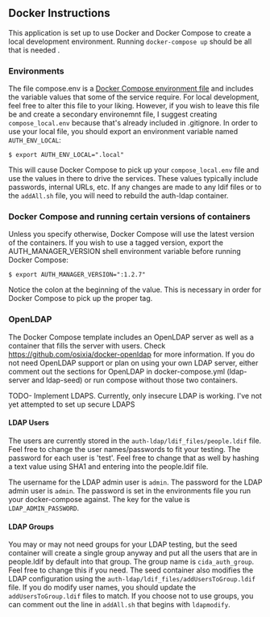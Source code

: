 ## Docker Instructions

This application is set up to use Docker and Docker Compose to create a local development environment. Running `docker-compose up` should be all that is needed .

### Environments

The file compose.env is a [Docker Compose environment file](https://docs.docker.com/compose/compose-file/#env-file) and includes the variable values that some of the service require. For local development, feel free to alter this file to your liking. However, if you wish to leave this file be and create a secondary environemnt file, I suggest creating `compose_local.env` because that's already included in .gitignore. In order to use your local file, you should export an environment variable named `AUTH_ENV_LOCAL`:

```
$ export AUTH_ENV_LOCAL=".local"
```

This will cause Docker Compose to pick up your `compose_local.env` file and use the values in there to drive the services.  These values typically include passwords, internal URLs, etc. If any changes are made to any ldif files or to the `addAll.sh` file, you will need to rebuild the auth-ldap container.

### Docker Compose and running certain versions of containers

Unless you specify otherwise, Docker Compose will use the latest version of the containers. If you wish to use a tagged version, export the AUTH_MANAGER_VERSION shell environment variable before running Docker Compose:

```
$ export AUTH_MANAGER_VERSION=":1.2.7"
```

Notice the colon at the beginning of the value. This is necessary in order for Docker Compose to pick up the proper tag.

### OpenLDAP

The Docker Compose template includes an OpenLDAP server as well as a container that fills the server with users. Check https://github.com/osixia/docker-openldap for more information. If you do not need OpenLDAP support or plan on using your own LDAP server, either comment out the sections for OpenLDAP in docker-compose.yml (ldap-server and ldap-seed) or run compose without those two containers.

TODO- Implement LDAPS. Currently, only insecure LDAP is working. I've not yet attempted to set up secure LDAPS

#### LDAP Users

The users are currently stored in the `auth-ldap/ldif_files/people.ldif` file. Feel free to change the user names/passwords to fit your testing.  The password for each user is 'test'. Feel free to change that as well by hashing a text value using SHA1 and entering into the people.ldif file.

The username for the LDAP admin user is `admin`. The password for the LDAP admin user is `admin`. The password is set in the environments file you run your docker-compose against. The key for the value is `LDAP_ADMIN_PASSWORD`. 

#### LDAP Groups

You may or may not need groups for your LDAP testing, but the seed container will create a single group anyway and put all the users that are in people.ldif by default into that group. The group name is `cida_auth_group`. Feel free to change this if you need. The seed container also modifies the LDAP configuration using the `auth-ldap/ldif_files/addUsersToGroup.ldif` file. If you do modify user names, you should update the `addUsersToGroup.ldif` files to match. If you choose not to use groups, you can comment out the line in `addAll.sh` that begins with `ldapmodify`.
